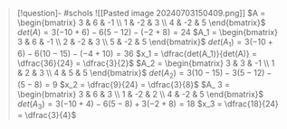 
> [!question]- #schols  ![[Pasted image 20240703150409.png]]
 $A = \begin{bmatrix} 3 & 6 & -1 \\ 1 & -2 & 3 \\ 4 & -2 & 5 \end{bmatrix}$ 
 $det(A) = 3 (-10 + 6) - 6 (5 - 12) - (-2 + 8) = 24$
 $A_1 = \begin{bmatrix}  3 & 6 & -1 \\ 2 & -2 & 3 \\ 5 & -2 & 5 \end{bmatrix}$
 $det(A_1) = 3 (-10 + 6) - 6(10 - 15) - (-4 + 10) = 36$
 $x_1 = \dfrac{det(A_1)}{det(A)} = \dfrac{36}{24} = \dfrac{3}{2}$ 
 $A_2 = \begin{bmatrix} 3 & 3 & -1 \\ 1 & 2 & 3 \\ 4 & 5 & 5 \end{bmatrix}$ 
 $det(A_2) = 3(10 - 15) - 3(5 - 12) - (5 - 8) = 9$
 $x_2 = \dfrac{9}{24} = \dfrac{3}{8}$ 
 $A_ 3 = \begin{bmatrix} 3 & 6 & 3 \\ 1 & -2 & 2 \\ 4 & -2 & 5 \end{bmatrix}$
 $det(A_3) = 3 (-10 + 4) - 6(5 - 8) + 3(-2 + 8) = 18$
 $x_3 = \dfrac{18}{24} = \dfrac{3}{4}$ 
